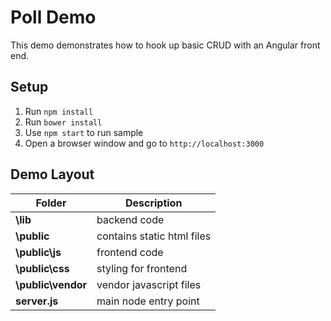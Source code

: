 # Poll Demo

This demo demonstrates how to hook up basic CRUD with an Angular front end.

## Setup

1. Run `npm install`
2. Run `bower install`
3. Use `npm start` to run sample
4. Open a browser window and go to `http://localhost:3000`

## Demo Layout

| Folder | Description |
|-----------------|-------------------------------------|
|**\lib**		  | backend code  						|
|**\public**		  |	contains static html files			|
|**\public\js**       | frontend code  						|
|**\public\css**	  |	styling for frontend				|
|**\public\vendor**	  |	vendor javascript files				|
|**server.js** 		  |	main node entry point				|

